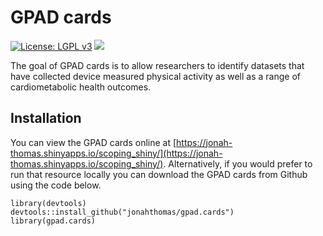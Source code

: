 # GPAD cards

[![License: LGPL v3](https://img.shields.io/badge/License-LGPL_v3-blue.svg)](https://www.gnu.org/licenses/lgpl-3.0)
[![](https://img.shields.io/badge/Shiny-shinyapps.io-blue?style=flat&labelColor=white&logo=RStudio&logoColor=blue)](https://jonah-thomas.shinyapps.io/scoping_shiny/)

The goal of GPAD cards is to allow researchers to identify datasets that have collected device measured physical activity as well as a range of cardiometabolic health outcomes. 

## Installation

You can view the GPAD cards online at [https://jonah-thomas.shinyapps.io/scoping_shiny/](https://jonah-thomas.shinyapps.io/scoping_shiny/). Alternatively, if you would prefer to run that resource locally you can download the GPAD cards from Github using the code below. 

```{r}
library(devtools)
devtools::install_github("jonahthomas/gpad.cards")
library(gpad.cards)
```

